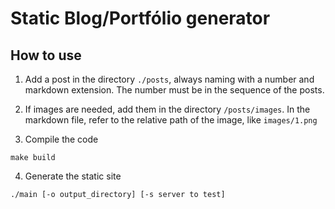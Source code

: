 # Static Blog/Portfólio generator

## How to use

1. Add a post in the directory `./posts`, always naming with a number and markdown extension. The number must be in the sequence of the posts.

2. If images are needed, add them in the directory `/posts/images`. In the markdown file, refer to the relative path of the image, like `images/1.png`

3. Compile the code

```
make build
```

4. Generate the static site

```
./main [-o output_directory] [-s server to test]
```
